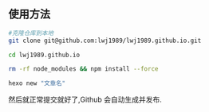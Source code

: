 ## 使用方法

```bash
#克隆仓库到本地
git clone git@github.com:lwj1989/lwj1989.github.io.git

cd lwj1989.github.io

rm -rf node_modules && npm install --force

hexo new "文章名"
```

然后就正常提交就好了,Github 会自动生成并发布.
